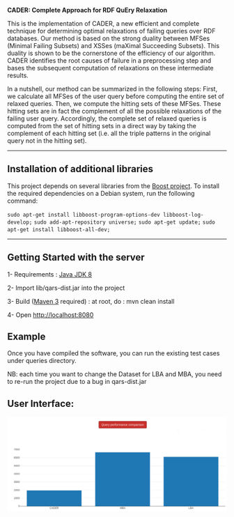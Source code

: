 **CADER: Complete Approach for RDF QuEry Relaxation**

This is the implementation of CADER, a new efficient and complete technique for determining optimal relaxations of failing queries over RDF databases. Our method is based on  the strong  duality  between  MFSes (Minimal Failing Subsets) and XSSes (maXimal Succeeding Subsets).  This duality is shown to be the cornerstone of the efficiency of our algorithm. CADER identifies the root causes of failure in a preprocessing step and bases the subsequent computation of relaxations on these intermediate results.

In a nutshell, our method can be summarized in the following steps:
First, we calculate all MFSes of the user query before computing the entire set of relaxed queries.
Then, we compute the hitting sets of these MFSes. These hitting sets are in fact the complement of all the possible relaxations of the failing user query. Accordingly, the complete set of relaxed queries is computed from the set of hitting sets in a direct way by taking the complement of each hitting set (i.e. all the triple patterns in the original query not in the hitting set).

---

## Installation of additional libraries

This project depends on several libraries from the [Boost project](https://www.boost.org/). To install the required dependencies on a Debian system, run the following command:

`sudo apt-get install libboost-program-options-dev libboost-log-develop;`
`sudo add-apt-repository universe;`
`sudo apt-get update;`
`sudo apt-get install libboost-all-dev;`

---

## Getting Started with the server

1- Requirements : [Java JDK 8](http://www.oracle.com/technetwork/java/javase/downloads/jdk8-downloads-2133151.html)

2- Import lib/qars-dist.jar into the project

3- Build ([Maven 3](http://maven.apache.org/download.cgi) required) : at root, do : mvn clean install

4- Open [http://localhost:8080](http://localhost:8080)

## Example

Once you have compiled the software, you can run the existing test cases under queries directory.

NB: each time you want to change the Dataset for LBA and MBA, you need to re-run the project due to a bug in qars-dist.jar

## User Interface:

![alt text](https://github.com/CADER-Project/CADER-Relaxation/blob/master/src/main/resources/UX.png)

